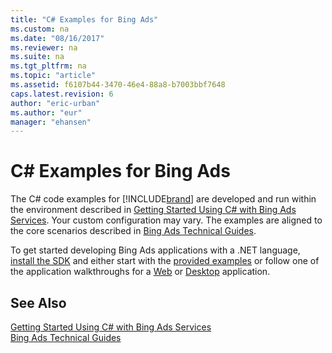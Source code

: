 ```yaml
---
title: "C# Examples for Bing Ads"
ms.custom: na
ms.date: "08/16/2017"
ms.reviewer: na
ms.suite: na
ms.tgt_pltfrm: na
ms.topic: "article"
ms.assetid: f6107b44-3470-46e4-88a8-b7003bbf7648
caps.latest.revision: 6
author: "eric-urban"
ms.author: "eur"
manager: "ehansen"
---
```

# C# Examples for Bing Ads
The C# code examples for [!INCLUDE[brand](../../../concepts/includes/brand.md)] are developed and run within the environment described in [Getting Started Using C&#35; with Bing Ads Services](../../../concepts/getting-started-using-csharp-with-bing-ads-services.md). Your custom configuration may vary. The examples are aligned to the core scenarios described in [Bing Ads Technical Guides](../../../concepts/bing-ads-technical-guides.md).

To get started developing Bing Ads applications with a .NET language, [install the SDK](../../../concepts/getting-started-using-csharp-with-bing-ads-services.md#installation) and either start with the [provided examples](http://go.microsoft.com/fwlink/?LinkId=525447) or follow one of the application walkthroughs for a [Web](../../../concepts/walkthrough--bing-ads-web-application-in-csharp.md) or [Desktop](../../../concepts/walkthrough--bing-ads-desktop-application-in-csharp.md) application.

## See Also
[Getting Started Using C&#35; with Bing Ads Services](../../../concepts/getting-started-using-csharp-with-bing-ads-services.md)  
[Bing Ads Technical Guides](../../../concepts/bing-ads-technical-guides.md)  

